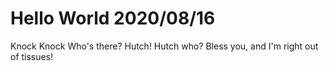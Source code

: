 # Hello World 2020/08/16

Knock Knock
Who's there?
Hutch!
Hutch who?
Bless you, and I'm right out of tissues!



